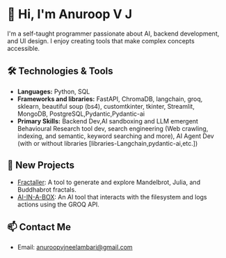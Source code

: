 # 👋 Hi, I'm Anuroop V J

I'm a self-taught programmer passionate about AI, backend development, and UI design. I enjoy creating tools that make complex concepts accessible.

## 🛠️ Technologies & Tools
- **Languages:** Python, SQL
- **Frameworks and libraries:** FastAPI, ChromaDB, langchain, groq, sklearn, beautiful soup (bs4), customtkinter, tkinter, Streamlit, MongoDB, PostgreSQL,Pydantic,Pydantic-ai
- **Primary Skills:** Backend Dev,AI sandboxing and LLM emergent Behavioural Research tool dev, search engineering (Web crawling, indexing, and semantic, keyword searching and more), AI Agent Dev (with or without libraries [libraries-Langchain,pydantic-ai,etc.])

## 📌 New Projects
- [Fractaller](https://github.com/AnuroopVJ/Fractaller): A tool to generate and explore Mandelbrot, Julia, and Buddhabrot fractals.
- [AI-IN-A-BOX](https://github.com/AnuroopVJ/AI-IN-A-BOX): An AI tool that interacts with the filesystem and logs actions using the GROQ API.

## 📫 Contact Me
- Email: anuroopvjneelambari@gmail.com

